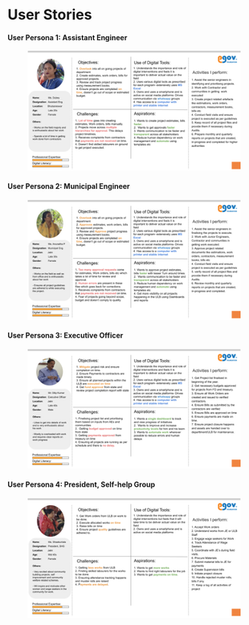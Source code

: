 # User Stories

#### User Persona 1: Assistant Engineer

<figure><img src="../../.gitbook/assets/Works Platform.png" alt=""><figcaption></figcaption></figure>

#### User Persona 2: Municipal Engineer

<figure><img src="../../.gitbook/assets/Works Platform (1).png" alt=""><figcaption></figcaption></figure>

#### User Persona 3: Executive Officer

<figure><img src="../../.gitbook/assets/Works Platform (2).png" alt=""><figcaption></figcaption></figure>

#### User Persona 4: President, Self-help Group

<figure><img src="../../.gitbook/assets/Works Platform (3).png" alt=""><figcaption></figcaption></figure>
